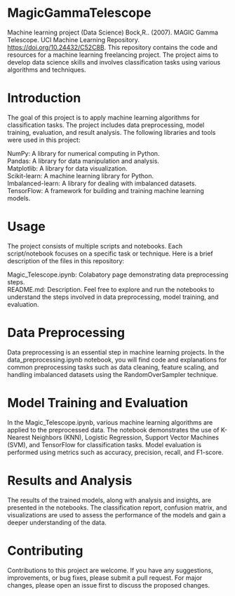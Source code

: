 # MagicGammaTelescope
Machine learning project (Data Science)
Bock,R.. (2007). MAGIC Gamma Telescope. UCI Machine Learning Repository. https://doi.org/10.24432/C52C8B.
This repository contains the code and resources for a machine learning freelancing project. The project aims to develop data science skills and involves classification tasks using various algorithms and techniques.


# Introduction
The goal of this project is to apply machine learning algorithms for classification tasks. The project includes data preprocessing, model training, evaluation, and result analysis. The following libraries and tools were used in this project:

NumPy: A library for numerical computing in Python.
</br>
Pandas: A library for data manipulation and analysis.</br>
Matplotlib: A library for data visualization.</br>
Scikit-learn: A machine learning library for Python.</br>
Imbalanced-learn: A library for dealing with imbalanced datasets.</br>
TensorFlow: A framework for building and training machine learning models.</br>

# Usage
The project consists of multiple scripts and notebooks. Each script/notebook focuses on a specific task or technique. Here is a brief description of the files in this repository:

Magic_Telescope.ipynb: Colabatory page demonstrating data preprocessing steps.</br>
README.md: Description.
Feel free to explore and run the notebooks to understand the steps involved in data preprocessing, model training, and evaluation.

# Data Preprocessing
Data preprocessing is an essential step in machine learning projects. In the data_preprocessing.ipynb notebook, you will find code and explanations for common preprocessing tasks such as data cleaning, feature scaling, and handling imbalanced datasets using the RandomOverSampler technique.

# Model Training and Evaluation
In the Magic_Telescope.ipynb, various machine learning algorithms are applied to the preprocessed data. The notebook demonstrates the use of K-Nearest Neighbors (KNN), Logistic Regression, Support Vector Machines (SVM), and TensorFlow for classification tasks. Model evaluation is performed using metrics such as accuracy, precision, recall, and F1-score.

# Results and Analysis
The results of the trained models, along with analysis and insights, are presented in the notebooks. The classification report, confusion matrix, and visualizations are used to assess the performance of the models and gain a deeper understanding of the data.

# Contributing
Contributions to this project are welcome. If you have any suggestions, improvements, or bug fixes, please submit a pull request. For major changes, please open an issue first to discuss the proposed changes.
